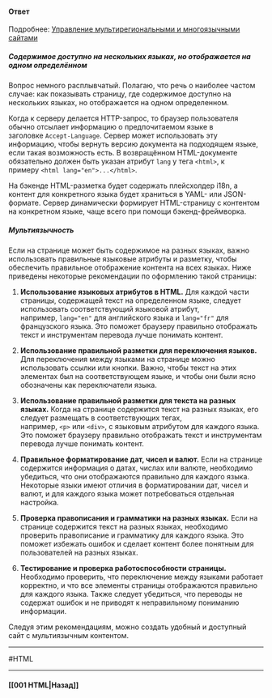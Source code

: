 #### Ответ

Подробнее: [Управление мультирегиональными и многоязычными сайтами](https://developers.google.com/search/docs/specialty/international/managing-multi-regional-sites?hl=ru&visit_id=638232310366109481-3792772073&rd=1)

##### Содержимое доступно на нескольких языках, но отображается на одном определённом

Вопрос немного расплывчатый. Полагаю, что речь о наиболее частом случае: как показывать страницу, где содержимое доступно на нескольких языках, но отображается на одном определенном.

Когда к серверу делается HTTP-запрос, то браузер пользователя обычно отсылает информацию о предпочитаемом языке в заголовке `Accept-Language`. Сервер может использовать эту информацию, чтобы вернуть версию документа на подходящем языке, если такая возможность есть. В возвращённом HTML-документе обязательно должен быть указан атрибут `lang` у тега `<html>`, к примеру `<html lang="en">...</html>`.

На бэкенде HTML-разметка будет содержать плейсхолдер i18n, а контент для конкретного языка будет храниться в YAML- или JSON-формате. Сервер динамически формирует HTML-страницу с контентом на конкретном языке, чаще всего при помощи бэкенд-фреймворка.

##### Мультиязычность

Если на странице может быть содержимое на разных языках, важно использовать правильные языковые атрибуты и разметку, чтобы обеспечить правильное отображение контента на всех языках. Ниже приведены некоторые рекомендации по оформлению такой страницы:

1. **Использование языковых атрибутов в HTML.** Для каждой части страницы, содержащей текст на определенном языке, следует использовать соответствующий языковой атрибут, например, `lang="en"` для английского языка и `lang="fr"` для французского языка. Это поможет браузеру правильно отображать текст и инструментам перевода лучше понимать контент.
    
2. **Использование правильной разметки для переключения языков.** Для переключения между языками на странице можно использовать ссылки или кнопки. Важно, чтобы текст на этих элементах был на соответствующем языке, и чтобы они были ясно обозначены как переключатели языка.
    
3. **Использование правильной разметки для текста на разных языках.** Когда на странице содержится текст на разных языках, его следует размещать в соответствующих тегах, например, `<p>` или `<div>`, с языковым атрибутом для каждого языка. Это поможет браузеру правильно отображать текст и инструментам перевода лучше понимать контент.
    
4. **Правильное форматирование дат, чисел и валют.** Если на странице содержится информация о датах, числах или валюте, необходимо убедиться, что они отображаются правильно для каждого языка. Некоторые языки имеют отличия в форматировании дат, чисел и валют, и для каждого языка может потребоваться отдельная настройка.
    
5. **Проверка правописания и грамматики на разных языках.** Если на странице содержится текст на разных языках, необходимо проверить правописание и грамматику для каждого языка. Это поможет избежать ошибок и сделает контент более понятным для пользователей на разных языках.
    
6. **Тестирование и проверка работоспособности страницы.** Необходимо проверить, что переключение между языками работает корректно, и что все элементы страницы отображаются правильно для каждого языка. Также следует убедиться, что переводы не содержат ошибок и не приводят к неправильному пониманию информации.
    

Следуя этим рекомендациям, можно создать удобный и доступный сайт с мультиязычным контентом.

___
#HTML

___

#### [[001 HTML|Назад]]